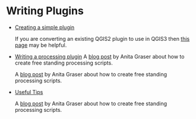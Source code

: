 # Writing Plugins

+ [Creating a simple plugin](https://astuntechnology.github.io/qgis-tutorials/html/en/docs/3/building_a_python_plugin.html)

  If you are converting an existing QGIS2 plugin to use in QGIS3 then [this
  page](https://github.com/qgis/QGIS/wiki/Plugin-migration-to-QGIS-3)
  may be helpful.

+ [Writing a processing plugin](http://www.qgistutorials.com/en/docs/3/processing_python_scripts.html)
    A [blog
    post](https://anitagraser.com/2019/03/03/stand-alone-pyqgis-scripts-with-osgeo4w/) by Anita Graser about how to create free standing processing
    scripts.

    A [blog
    post](https://anitagraser.com/2019/03/03/stand-alone-pyqgis-scripts-with-osgeo4w/) by Anita Graser about how to create free standing processing
    scripts.


+ [Useful Tips](http://nyalldawson.net/2016/10/speeding-up-your-pyqgis-scripts/)    

  A [blog
  post](https://anitagraser.com/2019/03/03/stand-alone-pyqgis-scripts-with-osgeo4w/)
  by Anita Graser about how to create free standing processing scripts.
